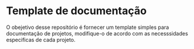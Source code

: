 # Template de documentação

O obejetivo desse repositório é fornecer um template simples para documentação de projetos, modifique-o de acordo com as necesssidades especificas de cada projeto.

